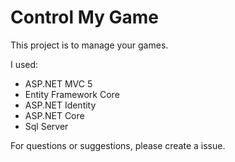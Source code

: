 # Control My Game
This project is to manage your games.

I used:
- ASP.NET MVC 5
- Entity Framework Core
- ASP.NET Identity
- ASP.NET Core
- Sql Server

For questions or suggestions, please create a issue.
